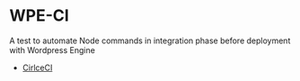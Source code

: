 # WPE-CI

A test to automate Node commands in integration phase before deployment with Wordpress Engine

- [CirlceCI](https://circleci.com/)